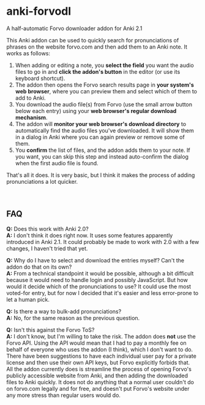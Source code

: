 # anki-forvodl
A half-automatic Forvo downloader addon for Anki 2.1

This Anki addon can be used to quickly search for pronunciations of phrases on the website forvo.com and then add them to an Anki note. It works as follows:

1. When adding or editing a note, you **select the field** you want the audio files to go in and **click the addon's button** in the editor (or use its keyboard shortcut).
2. The addon then opens the Forvo search results page in **your system's web browser**, where you can preview them and select which of them to add to Anki.
3. You download the audio file(s) from Forvo (use the small arrow button below each entry) using your **web browser's regular download mechanism**.
4. The addon will **monitor your web browser's download directory** to automatically find the audio files you've downloaded. It will show them in a dialog in Anki where you can again preview or remove some of them.
5. You **confirm** the list of files, and the addon adds them to your note. If you want, you can skip this step and instead auto-confirm the dialog when the first audio file is found.

That's all it does. It is very basic, but I think it makes the process of adding pronunciations a lot quicker.
<br>
<br>
<br>


## FAQ

**Q:** Does this work with Anki 2.0?
<br>
**A:** I don't think it does right now. It uses some features apparently introduced in Anki 2.1. It could probably be made to work with 2.0 with a few changes, I haven't tried that yet.

**Q:** Why do I have to select and download the entries myself? Can't the addon do that on its own?
<br>
**A:** From a technical standpoint it would be possible, although a bit difficult because it would need to handle login and possibly JavaScript. But how would it decide which of the pronunciations to use? It could use the most voted-for entry, but for now I decided that it's easier and less error-prone to let a human pick.

**Q:** Is there a way to bulk-add pronunciations?
<br>
**A:** No, for the same reason as the previous question.

**Q:** Isn't this against the Forvo ToS?
<br>
**A:** I don't know, but I'm willing to take the risk. The addon does **not** use the Forvo API. Using the API would mean that I had to pay a monthly fee on behalf of everyone who uses the addon (I think), which I don't want to do. There have been suggestions to have each individual user pay for a private license and then use their own API keys, but Forvo explicitly forbids that.<br>
All the addon currently does is streamline the process of opening Forvo's publicly accessible website from Anki, and then adding the downloaded files to Anki quickly. It does not do anything that a normal user couldn't do on forvo.com legally and for free, and doesn't put Forvo's website under any more stress than regular users would do.
